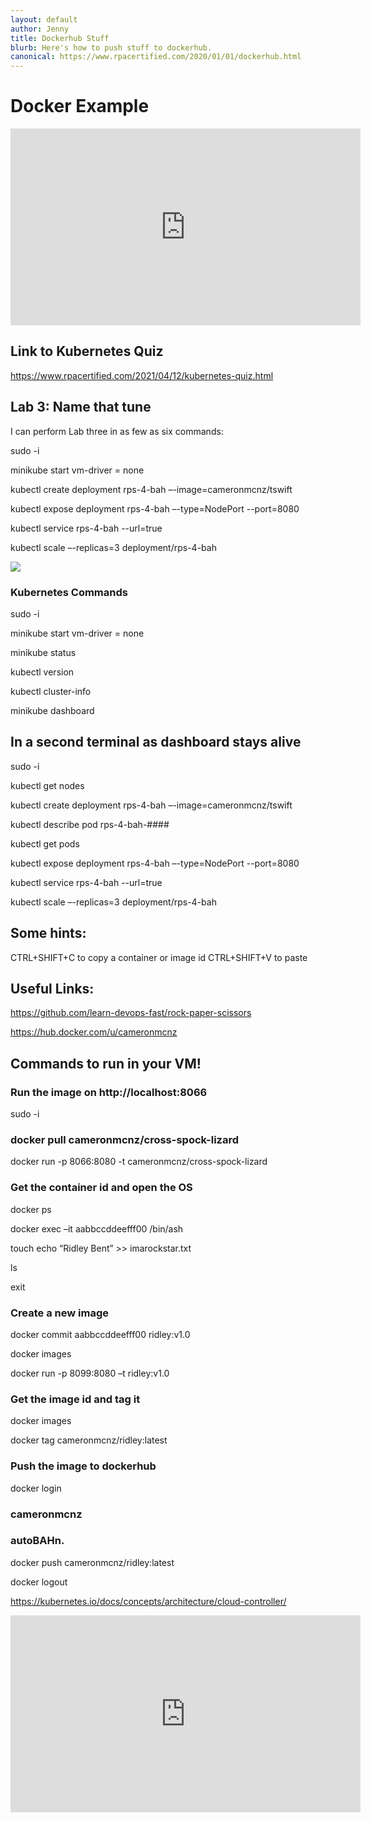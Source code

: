 ```yaml
---
layout: default
author: Jenny
title: Dockerhub Stuff
blurb: Here's how to push stuff to dockerhub.
canonical: https://www.rpacertified.com/2020/01/01/dockerhub.html
---
```

# Docker Example

<div class="embed-responsive embed-responsive-16by9">
<iframe src="https://www.youtube.com/embed/r1RNlZ-4bFE" allow="accelerometer; autoplay; clipboard-write; encrypted-media; gyroscope; picture-in-picture" allowfullscreen="" width="560" height="315" frameborder="0"></iframe>
</div>


## Link to Kubernetes Quiz

https://www.rpacertified.com/2021/04/12/kubernetes-quiz.html

## Lab 3: Name that tune

I can perform Lab three in as few as six commands:

  sudo -i

  minikube start vm-driver = none
  
  kubectl create deployment rps-4-bah –-image=cameronmcnz/tswift
  
  kubectl expose deployment rps-4-bah –-type=NodePort --port=8080
  
  kubectl service rps-4-bah --url=true
  
  kubectl scale –-replicas=3 deployment/rps-4-bah
  
  
<img src="https://popevents.ca/wp-content/uploads/2020/05/pop-virtual-14.jpeg" class="img-fluid"/>


### Kubernetes Commands 

  sudo -i

  minikube start vm-driver = none
  
  minikube status
  
  kubectl version
  
  kubectl cluster-info
  
  minikube dashboard

## In a second terminal as dashboard stays alive

  sudo -i
  
  kubectl get nodes
  
  kubectl create deployment rps-4-bah –-image=cameronmcnz/tswift
  
  kubectl describe pod rps-4-bah-####
  
  kubectl get pods
  
  kubectl expose deployment rps-4-bah –-type=NodePort --port=8080
  
  kubectl service rps-4-bah --url=true
  
  kubectl scale –-replicas=3 deployment/rps-4-bah
  


## Some hints:
CTRL+SHIFT+C to copy a container or image id
CTRL+SHIFT+V to paste

## Useful Links:

https://github.com/learn-devops-fast/rock-paper-scissors

https://hub.docker.com/u/cameronmcnz




## Commands to run in your VM!


### Run the image on http://localhost:8066

sudo -i
### docker pull cameronmcnz/cross-spock-lizard

docker run -p 8066:8080 -t cameronmcnz/cross-spock-lizard

### Get the container id and open the OS

docker ps

docker exec –it aabbccddeefff00 /bin/ash

touch echo “Ridley Bent” >> imarockstar.txt

ls

exit

### Create a new image

docker commit aabbccddeefff00 ridley:v1.0

docker images

docker run -p 8099:8080 –t ridley:v1.0

### Get the image id and tag it

docker images

docker tag <imageid> cameronmcnz/ridley:latest
  
  
### Push the image to dockerhub  

docker login 

### cameronmcnz
### autoBAHn.

docker push cameronmcnz/ridley:latest

docker logout


https://kubernetes.io/docs/concepts/architecture/cloud-controller/

<div class="embed-responsive embed-responsive-16by9">
<iframe src="https://www.youtube.com/embed/vkZ6aXjHFCU" allow="accelerometer; autoplay; clipboard-write; encrypted-media; gyroscope; picture-in-picture" allowfullscreen="" width="560" height="315" frameborder="0"></iframe>
</div>

